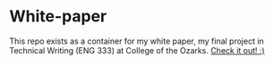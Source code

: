 # White-paper

This repo exists as a container for my white paper, my final project in Technical Writing (ENG 333) at College of the Ozarks. [Check it out! :)](https://github.com/MMOG77/White-paper/blob/master/MWaters_White_Paper_FINAL.pdf)

